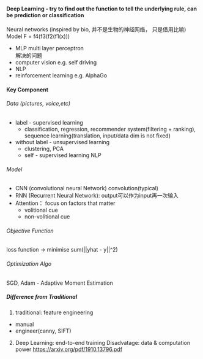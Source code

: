#### Deep Learning - try to find out the function to tell the underlying rule, can be prediction or classification 
Neural networks (inspired by bio,  并不是生物的神经网络， 只是借用比喻) Model 
F = f4(f3(f2(f1(x)))
- MLP multi layer perceptron  
 解决的问题 
- computer vision e.g. self driving 
- NLP 
- reinforcement learning e.g. AlphaGo 

#### Key Component
###### Data (pictures, voice,etc)
  - label - supervised learning
     - classification, regression, recommender system(filtering + ranking), sequence learning(translation, input/data dim is not fixed)
  - without label - unsupervised learning 
     - clustering, PCA
     - self - supervised learning NLP
###### Model 
  - CNN (convolutional neural Network) convolution(typical)
  - RNN (Recurrent Neural Network): output可以作为input再一次输入
  - Attention： focus on factors that matter 
    - volitional cue
    - non-volitional cue
###### Objective Function 
loss function -> minimise sum(||yhat - y||^2)
###### Optimization Algo
SGD, Adam - Adaptive Moment Estimation 
##### Difference from Traditional 
1. traditional: feature engineering
  - manual 
  - engineer(canny, SIFT)
2. Deep Learning: end-to-end training 
Disadvatage: data & computation power 
https://arxiv.org/pdf/1910.13796.pdf
